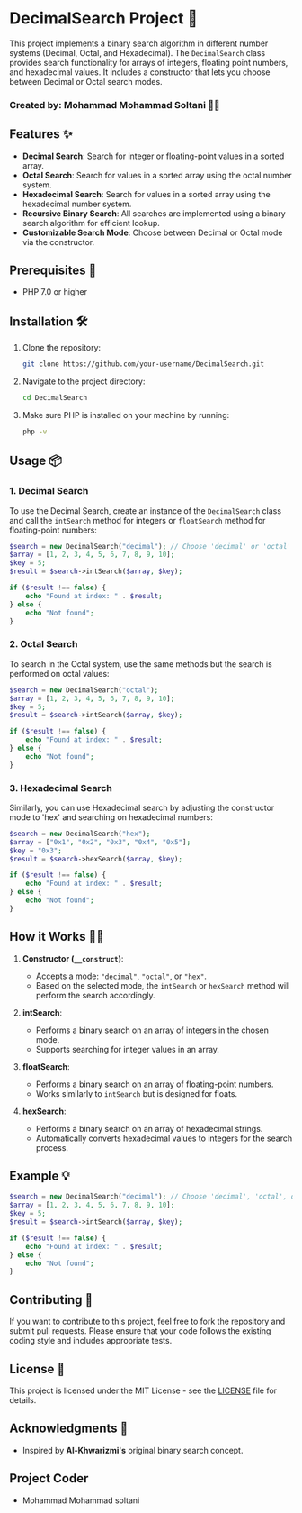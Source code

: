 
# DecimalSearch Project 🚀

This project implements a binary search algorithm in different number systems (Decimal, Octal, and Hexadecimal). The `DecimalSearch` class provides search functionality for arrays of integers, floating point numbers, and hexadecimal values. It includes a constructor that lets you choose between Decimal or Octal search modes.

### Created by: Mohammad Mohammad Soltani 👨‍💻

## Features ✨
- **Decimal Search**: Search for integer or floating-point values in a sorted array.
- **Octal Search**: Search for values in a sorted array using the octal number system.
- **Hexadecimal Search**: Search for values in a sorted array using the hexadecimal number system.
- **Recursive Binary Search**: All searches are implemented using a binary search algorithm for efficient lookup.
- **Customizable Search Mode**: Choose between Decimal or Octal mode via the constructor.

## Prerequisites 🔧
- PHP 7.0 or higher

## Installation 🛠️

1. Clone the repository:
    ```bash
    git clone https://github.com/your-username/DecimalSearch.git
    ```

2. Navigate to the project directory:
    ```bash
    cd DecimalSearch
    ```

3. Make sure PHP is installed on your machine by running:
    ```bash
    php -v
    ```

## Usage 📦

### 1. **Decimal Search**
To use the Decimal Search, create an instance of the `DecimalSearch` class and call the `intSearch` method for integers or `floatSearch` method for floating-point numbers:

```php
$search = new DecimalSearch("decimal"); // Choose 'decimal' or 'octal' mode
$array = [1, 2, 3, 4, 5, 6, 7, 8, 9, 10];
$key = 5;
$result = $search->intSearch($array, $key);

if ($result !== false) {
    echo "Found at index: " . $result;
} else {
    echo "Not found";
}
```

### 2. **Octal Search**
To search in the Octal system, use the same methods but the search is performed on octal values:

```php
$search = new DecimalSearch("octal");
$array = [1, 2, 3, 4, 5, 6, 7, 8, 9, 10];
$key = 5;
$result = $search->intSearch($array, $key);

if ($result !== false) {
    echo "Found at index: " . $result;
} else {
    echo "Not found";
}
```

### 3. **Hexadecimal Search**
Similarly, you can use Hexadecimal search by adjusting the constructor mode to 'hex' and searching on hexadecimal numbers:

```php
$search = new DecimalSearch("hex");
$array = ["0x1", "0x2", "0x3", "0x4", "0x5"];
$key = "0x3";
$result = $search->hexSearch($array, $key);

if ($result !== false) {
    echo "Found at index: " . $result;
} else {
    echo "Not found";
}
```

## How it Works 🧑‍💻

1. **Constructor (`__construct`)**:
   - Accepts a mode: `"decimal"`, `"octal"`, or `"hex"`. 
   - Based on the selected mode, the `intSearch` or `hexSearch` method will perform the search accordingly.

2. **intSearch**:
   - Performs a binary search on an array of integers in the chosen mode.
   - Supports searching for integer values in an array.

3. **floatSearch**:
   - Performs a binary search on an array of floating-point numbers.
   - Works similarly to `intSearch` but is designed for floats.

4. **hexSearch**:
   - Performs a binary search on an array of hexadecimal strings.
   - Automatically converts hexadecimal values to integers for the search process.

## Example 💡

```php
$search = new DecimalSearch("decimal"); // Choose 'decimal', 'octal', or 'hex'
$array = [1, 2, 3, 4, 5, 6, 7, 8, 9, 10];
$key = 5;
$result = $search->intSearch($array, $key);

if ($result !== false) {
    echo "Found at index: " . $result;
} else {
    echo "Not found";
}
```

## Contributing 🤝

If you want to contribute to this project, feel free to fork the repository and submit pull requests. Please ensure that your code follows the existing coding style and includes appropriate tests.

## License 📝

This project is licensed under the MIT License - see the [LICENSE](LICENSE) file for details.

## Acknowledgments 🙏

- Inspired by **Al-Khwarizmi's** original binary search concept.

## Project Coder 
- Mohammad Mohammad soltani 